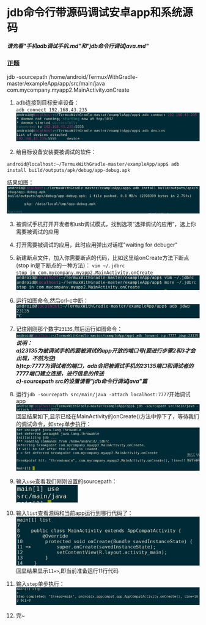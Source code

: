 # jdb命令行带源码调试安卓app和系统源码  
***请先看"手机adb调试手机.md"和"jdb命令行调试java.md"***  
### 正题

jdb -sourcepath /home/android/TermuxWithGradle-master/exampleApp/app/src/main/java com.mycompany.myapp2.MainActivity.onCreate

1. adb连接到目标安卓设备：  
`adb connect 192.168.43.235`  
![:35.png](../img/35.png)  

2. 给目标设备安装要被调试的软件：  
```
android@localhost:~/TermuxWithGradle-master/exampleApp/app$ adb install build/outputs/apk/debug/app-debug.apk
``` 
结果如图：  
![:36.png](../img/36.png)  

3. 被调试手机打开开发者和usb调试模式，找到选项“选择调试的应用”，选上你需要被调试的应用

4. 打开需要被调试的应用，此时应用弹出对话框"waiting for debuger"  

5. 新建断点文件，加入你需要断点的代码，比如这里给onCreate方法下断点(stop in是下断点的一种方法)：
`vim ~/.jdbrc`  
`stop in com.mycompany.myapp2.MainActivity.onCreate`  
![:37.png](../img/37.png)  

6. 运行如图命令,然后crl-c中断：  
![:38.png](../img/38.png)  

7. 记住刚刚那个数字`23135`,然后运行如图命令：  
![:39.png](../img/39.png)  
***说明：  
a)23135为被调试手机的要被调试的app开放的端口号(要进行步骤2和3才会出现，不然为空)  
b)tcp:7777为调试者的端口，adb会把被调试手机的23135端口和调试者的7777端口建立连接，进行信息的传送  
c)-sourcepath src的设置请看"jdb命令行调试java"篇***

8. 运行`jdb -sourcepath src/main/java -attach localhost:7777`开始调试app  
![:42.png](../img/42.png)  
回显结果如下,显示已经在MainActivity的onCreate()方法中停下了，等待我们的调试命令，如`step`单步执行：  
![:41.png](../img/41.png)  

9. 输入`use`查看我们刚刚设置的sourcepath：  
![:43.png](../img/43.png)

10. 输入`list`查看源码和当前app运行到哪行代码了：  
![:44.png](../img/44.png)  
回显结果显示`11=>`,即当前准备运行11行代码  

11. 输入`step`单步执行：  
![:45.png](../img/45.png)

12. 完~
